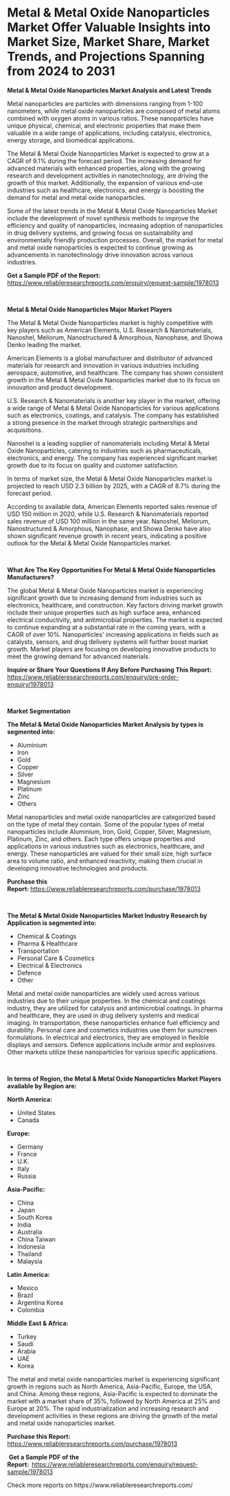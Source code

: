 <p><h1>Metal & Metal Oxide Nanoparticles Market Offer Valuable Insights into Market Size, Market Share, Market Trends, and Projections Spanning from 2024 to 2031</h1></p><p><strong>Metal & Metal Oxide Nanoparticles Market Analysis and Latest Trends</strong></p>
<p><p>Metal nanoparticles are particles with dimensions ranging from 1-100 nanometers, while metal oxide nanoparticles are composed of metal atoms combined with oxygen atoms in various ratios. These nanoparticles have unique physical, chemical, and electronic properties that make them valuable in a wide range of applications, including catalysis, electronics, energy storage, and biomedical applications.</p><p>The Metal & Metal Oxide Nanoparticles Market is expected to grow at a CAGR of 9.1% during the forecast period. The increasing demand for advanced materials with enhanced properties, along with the growing research and development activities in nanotechnology, are driving the growth of this market. Additionally, the expansion of various end-use industries such as healthcare, electronics, and energy is boosting the demand for metal and metal oxide nanoparticles.</p><p>Some of the latest trends in the Metal & Metal Oxide Nanoparticles Market include the development of novel synthesis methods to improve the efficiency and quality of nanoparticles, increasing adoption of nanoparticles in drug delivery systems, and growing focus on sustainability and environmentally friendly production processes. Overall, the market for metal and metal oxide nanoparticles is expected to continue growing as advancements in nanotechnology drive innovation across various industries.</p></p>
<p><strong>Get a Sample PDF of the Report:&nbsp;</strong> <a href="https://www.reliableresearchreports.com/enquiry/request-sample/1978013">https://www.reliableresearchreports.com/enquiry/request-sample/1978013</a></p>
<p>&nbsp;</p>
<p><strong>Metal & Metal Oxide Nanoparticles Major Market Players</strong></p>
<p><p>The Metal & Metal Oxide Nanoparticles market is highly competitive with key players such as American Elements, U.S. Research & Nanomaterials, Nanoshel, Meliorum, Nanostructured & Amorphous, Nanophase, and Showa Denko leading the market. </p><p>American Elements is a global manufacturer and distributor of advanced materials for research and innovation in various industries including aerospace, automotive, and healthcare. The company has shown consistent growth in the Metal & Metal Oxide Nanoparticles market due to its focus on innovation and product development.</p><p>U.S. Research & Nanomaterials is another key player in the market, offering a wide range of Metal & Metal Oxide Nanoparticles for various applications such as electronics, coatings, and catalysis. The company has established a strong presence in the market through strategic partnerships and acquisitions.</p><p>Nanoshel is a leading supplier of nanomaterials including Metal & Metal Oxide Nanoparticles, catering to industries such as pharmaceuticals, electronics, and energy. The company has experienced significant market growth due to its focus on quality and customer satisfaction.</p><p>In terms of market size, the Metal & Metal Oxide Nanoparticles market is projected to reach USD 2.3 billion by 2025, with a CAGR of 8.7% during the forecast period. </p><p>According to available data, American Elements reported sales revenue of USD 150 million in 2020, while U.S. Research & Nanomaterials reported sales revenue of USD 100 million in the same year. Nanoshel, Meliorum, Nanostructured & Amorphous, Nanophase, and Showa Denko have also shown significant revenue growth in recent years, indicating a positive outlook for the Metal & Metal Oxide Nanoparticles market.</p></p>
<p>&nbsp;</p>
<p><strong>What Are The Key Opportunities For Metal & Metal Oxide Nanoparticles Manufacturers?</strong></p>
<p><p>The global Metal & Metal Oxide Nanoparticles market is experiencing significant growth due to increasing demand from industries such as electronics, healthcare, and construction. Key factors driving market growth include their unique properties such as high surface area, enhanced electrical conductivity, and antimicrobial properties. The market is expected to continue expanding at a substantial rate in the coming years, with a CAGR of over 10%. Nanoparticles' increasing applications in fields such as catalysts, sensors, and drug delivery systems will further boost market growth. Market players are focusing on developing innovative products to meet the growing demand for advanced materials.</p></p>
<p><strong>Inquire or Share Your Questions If Any Before Purchasing This Report:</strong> <a href="https://www.reliableresearchreports.com/enquiry/pre-order-enquiry/1978013">https://www.reliableresearchreports.com/enquiry/pre-order-enquiry/1978013</a></p>
<p>&nbsp;</p>
<p><strong>Market Segmentation</strong></p>
<p><strong>The Metal & Metal Oxide Nanoparticles Market Analysis by types is segmented into:</strong></p>
<p><ul><li>Aluminium</li><li>Iron</li><li>Gold</li><li>Copper</li><li>Silver</li><li>Magnesium</li><li>Platinum</li><li>Zinc</li><li>Others</li></ul></p>
<p><p>Metal nanoparticles and metal oxide nanoparticles are categorized based on the type of metal they contain. Some of the popular types of metal nanoparticles include Aluminium, Iron, Gold, Copper, Silver, Magnesium, Platinum, Zinc, and others. Each type offers unique properties and applications in various industries such as electronics, healthcare, and energy. These nanoparticles are valued for their small size, high surface area to volume ratio, and enhanced reactivity, making them crucial in developing innovative technologies and products.</p></p>
<p><strong>Purchase this Report:&nbsp;</strong><a href="https://www.reliableresearchreports.com/purchase/1978013">https://www.reliableresearchreports.com/purchase/1978013</a></p>
<p>&nbsp;</p>
<p><strong>The Metal & Metal Oxide Nanoparticles Market Industry Research by Application is segmented into:</strong></p>
<p><ul><li>Chemical & Coatings</li><li>Pharma & Healthcare</li><li>Transportation</li><li>Personal Care & Cosmetics</li><li>Electrical & Electronics</li><li>Defence</li><li>Other</li></ul></p>
<p><p>Metal and metal oxide nanoparticles are widely used across various industries due to their unique properties. In the chemical and coatings industry, they are utilized for catalysis and antimicrobial coatings. In pharma and healthcare, they are used in drug delivery systems and medical imaging. In transportation, these nanoparticles enhance fuel efficiency and durability. Personal care and cosmetics industries use them for sunscreen formulations. In electrical and electronics, they are employed in flexible displays and sensors. Defence applications include armor and explosives. Other markets utilize these nanoparticles for various specific applications.</p></p>
<p>&nbsp;</p>
<p><strong>In terms of Region, the Metal & Metal Oxide Nanoparticles Market Players available by Region are:</strong></p>
<p>
    <p> <strong> North America: </strong>
        <ul>
            <li>United States</li>
            <li>Canada</li>
        </ul>
        </p> 
    <p> <strong> Europe: </strong>
        <ul>
            <li>Germany</li>
            <li>France</li>
            <li>U.K.</li>
            <li>Italy</li>
            <li>Russia</li>
        </ul>
        </p> 
    <p> <strong> Asia-Pacific: </strong>
        <ul>
            <li>China</li>
            <li>Japan</li>
            <li>South Korea</li>
            <li>India</li>
            <li>Australia</li>
            <li>China Taiwan</li>
            <li>Indonesia</li>
            <li>Thailand</li>
            <li>Malaysia</li>
        </ul>
        </p> 
    <p> <strong> Latin America: </strong>
        <ul>
            <li>Mexico</li>
            <li>Brazil</li>
            <li>Argentina Korea</li>
            <li>Colombia</li>
        </ul>
        </p> 
    <p> <strong> Middle East & Africa: </strong>
        <ul>
            <li>Turkey</li>
            <li>Saudi</li>
            <li>Arabia</li>
            <li>UAE</li>
            <li>Korea</li>
        </ul>
    </p>
    </p>
<p><p>The metal and metal oxide nanoparticles market is experiencing significant growth in regions such as North America, Asia-Pacific, Europe, the USA, and China. Among these regions, Asia-Pacific is expected to dominate the market with a market share of 35%, followed by North America at 25% and Europe at 20%. The rapid industrialization and increasing research and development activities in these regions are driving the growth of the metal and metal oxide nanoparticles market.</p></p>
<p><strong>Purchase this Report: </strong><a href="https://www.reliableresearchreports.com/purchase/1978013">https://www.reliableresearchreports.com/purchase/1978013</a></p>
<p>&nbsp;<strong>Get a Sample PDF of the Report:&nbsp;&nbsp;</strong><a href="https://www.reliableresearchreports.com/enquiry/request-sample/1978013">https://www.reliableresearchreports.com/enquiry/request-sample/1978013</a></p>
<p><strong></strong></p>
<p>Check more reports on https://www.reliableresearchreports.com/</p>